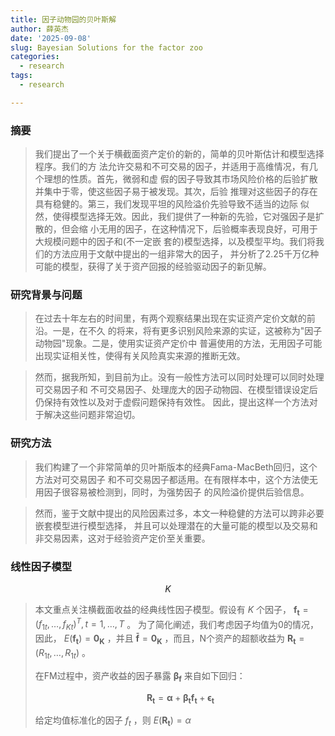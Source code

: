 ```yaml
---
title: 因子动物园的贝叶斯解
author: 薛英杰
date: '2025-09-08'
slug: Bayesian Solutions for the factor zoo
categories:
  - research
tags:
  - research

---
```


### 摘要

> 我们提出了一个关于横截面资产定价的新的，简单的贝叶斯估计和模型选择程序。我们的方
> 法允许交易和不可交易的因子，并适用于高维情况，有几个理想的性质。首先，微弱和虚
> 假的因子导致其市场风险价格的后验扩散并集中于零，使这些因子易于被发现。其次，后验
> 推理对这些因子的存在具有稳健的。第三，我们发现平坦的风险溢价先验导致不适当的边际
> 似然，使得模型选择无效。因此，我们提供了一种新的先验，它对强因子是扩散的，但会缩
> 小无用的因子，在这种情况下，后验概率表现良好，可用于大规模问题中的因子和(不一定嵌
> 套的)模型选择，以及模型平均。我们将我们的方法应用于文献中提出的一组非常大的因子，
> 并分析了2.25千万亿种可能的模型，获得了关于资产回报的经验驱动因子的新见解。

### 研究背景与问题

> 在过去十年左右的时间里，有两个观察结果出现在实证资产定价文献的前沿。一是，在不久
> 的将来，将有更多识别风险来源的实证，这被称为"因子动物园"现象。二是，使用实证资产定价中
> 普遍使用的方法，无用因子可能出现实证相关性，使得有关风险真实来源的推断无效。

> 然而，据我所知，到目前为止。没有一般性方法可以同时处理可以同时处理可交易因子和
> 不可交易因子、处理庞大的因子动物园、在模型错误设定后仍保持有效性以及对于虚假问题保持有效性。
> 因此，提出这样一个方法对于解决这些问题非常迫切。

### 研究方法

> 我们构建了一个非常简单的贝叶斯版本的经典Fama-MacBeth回归，这个方法对可交易因子
> 和不可交易因子都适用。在有限样本中，这个方法使无用因子很容易被检测到，同时，为强势因子
> 的风险溢价提供后验信息。

> 然而，鉴于文献中提出的风险因素过多，本文一种稳健的方法可以跨非必要嵌套模型进行模型选择，
> 并且可以处理潜在的大量可能的模型以及交易和非交易因素，这对于经验资产定价至关重要。

### 线性因子模型

$$K$$

> 本文重点关注横截面收益的经典线性因子模型。假设有 $K$ 个因子，
> $\mathbf{f_t}=(f_{1t},\dots,f_{Kt})^T,t=1,\dots,T$ 。
> 为了简化阐述，我们考虑因子均值为0的情况，因此，
> $E(\mathbf{f_t})=\mathbf{0_K}$ ，并且 $\mathbf{\bar{f}}=\mathbf{0_K}$
> ，而且，N个资产的超额收益为 $\mathbf{R_t}=(R_{1t},\dots,R_{1t })$ 。
>
> 在FM过程中，资产收益的因子暴露 $\mathbf{\beta_f}$ 来自如下回归：
>
> $$
> \mathbf{R_t}=\mathbf{\alpha}+\mathbf{\beta_tf_t}+\mathbf{\epsilon_t}
> $$
>
> 给定均值标准化的因子 $f_t$ ，则 $E(\mathbf{R_t})=\alpha$
